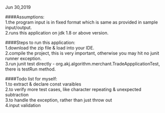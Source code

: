 Jun 30,2019  

####Assumptions:  
1.the program input is in fixed format which is same as provided in sample input/output.  
2.runs this application on jdk 1.8 or above version. 

####Steps to run this application:   
1.download the zip file & load into your IDE.  
2.compile the project, this is very important, otherwise you may hit no junit runner exception.  
3.run junit test directly - org.akj.algorithm.merchant.TradeAppplicationTest, there is testRun method.    

####Todo list for myself:  
1.to extract & declare const varaibles  
2.to verify more test cases, like character repeating & unexpected subtraction  
3.to handle the exception, rather than just throw out  
4.input validation  



